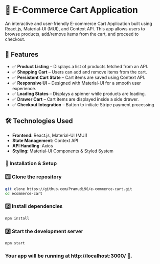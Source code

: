 # 🛒 E-Commerce Cart Application

An interactive and user-friendly E-commerce Cart Application built using React.js, Material-UI (MUI), and Context API. This app allows users to browse products, add/remove items from the cart, and proceed to checkout.

## 🚀 Features

- ✅ **Product Listing** – Displays a list of products fetched from an API.
- ✅ **Shopping Cart** – Users can add and remove items from the cart.
- ✅ **Persistent Cart State** – Cart items are saved using Context API.
- ✅ **Responsive UI** – Designed with Material-UI for a smooth user experience.
- ✅ **Loading States** – Displays a spinner while products are loading.
- ✅ **Drawer Cart** – Cart items are displayed inside a side drawer.
- ✅ **Checkout Integration** – Button to initiate Stripe payment processing.

## 🛠️ Technologies Used

- **Frontend**: React.js, Material-UI (MUI)
- **State Management**: Context API
- **API Handling**: Axios
- **Styling**: Material-UI Components & Styled System

### 🔧 Installation & Setup

### 1️⃣ Clone the repository

```bash
git clone https://github.com/Pramudi96/e-commerce-cart.git
cd ecommerce-cart
```

### 2️⃣ Install dependencies

```bash
npm install
```

### 3️⃣ Start the development server

```bash
npm start
```

### Your app will be running at http://localhost:3000/ 🚀.
